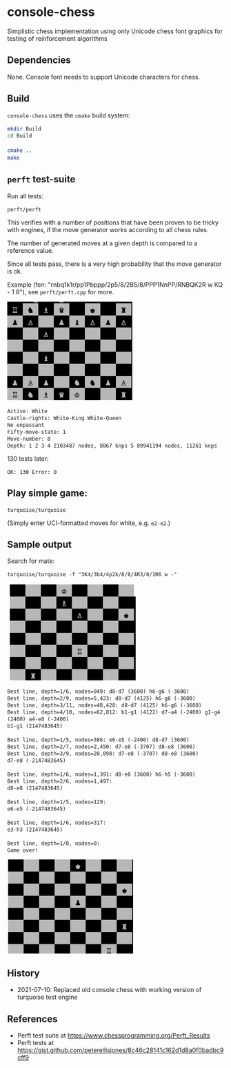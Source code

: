 # console-chess

Simplistic chess implementation using only Unicode chess font graphics for testing of reinforcement algorithms

## Dependencies

None. Console font needs to support Unicode characters for chess.

## Build

`console-chess` uses the `cmake` build system:

```bash
mkdir Build
cd Build

cmake ..
make
```

## `perft` test-suite

Run all tests:
```
perft/perft
```

This verifies with a number of positions that have been proven to be tricky with engines,
if the move generator works according to all chess rules.

The number of generated moves at a given depth is compared to a reference value.

Since all tests pass, there is a very high probability that the move generator is ok.

Example (fen: "rnbq1k1r/pp1Pbppp/2p5/8/2B5/8/PPP1NnPP/RNBQK2R w KQ - 1 8"), see `perft/perft.cpp`
for more.

![](https://raw.githubusercontent.com/domschl/console-chess/master/doc/resources/strangebugs.png)
```
Active: White
Castle-rights: White-King White-Queen
No enpassant
Fifty-move-state: 1
Move-number: 8
Depth: 1 2 3 4 2103487 nodes, 8867 knps 5 89941194 nodes, 11261 knps
```
130 tests later:
```
OK: 130 Error: 0
```

## Play simple game:

```
turquoise/turquoise
```
(Simply enter UCI-formatted moves for white, e.g. `e2-e2`.)

## Sample output

Search for mate:
```
turquoise/turquoise -f "3K4/3b4/4p2k/8/8/4R3/8/1R6 w -"
```

![](https://raw.githubusercontent.com/domschl/console-chess/master/doc/resources/pos1.png)

```
Best line, depth=1/6, nodes=949: d8-d7 (3600) h6-g6 (-3600)
Best line, depth=2/9, nodes=5,423: d8-d7 (4125) h6-g6 (-3600)
Best line, depth=3/11, nodes=48,428: d8-d7 (4125) h6-g6 (-3600)
Best line, depth=4/10, nodes=62,812: b1-g1 (4122) d7-a4 (-2400) g1-g4 (2400) a4-e8 (-2400)
b1-g1 (2147483645)

Best line, depth=1/5, nodes=386: e6-e5 (-2400) d8-d7 (3600)
Best line, depth=2/7, nodes=2,450: d7-e8 (-3707) d8-e8 (3600)
Best line, depth=3/9, nodes=20,098: d7-e8 (-3707) d8-e8 (3600)
d7-e8 (-2147483645)

Best line, depth=1/6, nodes=1,391: d8-e8 (3600) h6-h5 (-3600)
Best line, depth=2/6, nodes=1,497:
d8-e8 (2147483645)

Best line, depth=1/5, nodes=129:
e6-e5 (-2147483645)

Best line, depth=1/6, nodes=317:
e3-h3 (2147483645)

Best line, depth=1/0, nodes=0:
Game over!
```

![](https://raw.githubusercontent.com/domschl/console-chess/master/doc/resources/pos2.png)

## History

* 2021-07-10: Replaced old console chess with working version of turquoise test engine

## References

* Perft test suite at https://www.chessprogramming.org/Perft_Results
* Perft tests at https://gist.github.com/peterellisjones/8c46c28141c162d1d8a0f0badbc9cff9


